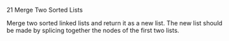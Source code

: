 21 Merge Two Sorted Lists

Merge two sorted linked lists and return it as a new list. The new list should be made by splicing together the nodes of the first two lists.